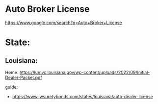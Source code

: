 # Auto Broker License
https://www.google.com/search?q=Auto+Broker+License

# State:
## Louisiana:
Home: https://lumvc.louisiana.gov/wp-content/uploads/2022/09/Initial-Dealer-Packet.pdf

guide:
- https://www.jwsuretybonds.com/states/louisiana/auto-dealer-license
